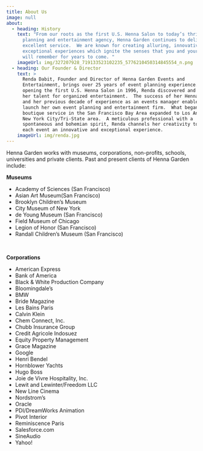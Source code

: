 ```yaml
---
title: About Us
image: null
about:
  - heading: History
    text: "From our roots as the first U.S. Henna Salon to today’s thriving event
      planning and entertainment agency, Henna Garden continues to deliver
      excellent service.  We are known for creating alluring, innovative, and
      exceptional experiences which ignite the senses that you and your guests
      will remember for years to come. "
    imageUrl: img/327207928_719133523102235_5776210450314845554_n.png
  - heading: Our Founder & Director
    text: >
      Renda Dabit, Founder and Director of Henna Garden Events and
      Entertainment, brings over 25 years of event planning experience.  After
      opening the first U.S. Henna Salon in 1996, Renda discovered and developed
      her talent for organized entertainment.  The success of her Henna Salon
      and her previous decade of experience as an events manager enabled her to
      launch her own event planning and entertainment firm.  What began as a
      boutique service in the San Francisco Bay Area expanded to Los Angeles and
      New York City/Tri-State area.  A meticulous professional with a
      spontaneous and bohemian spirit, Renda channels her creativity to make
      each event an innovative and exceptional experience.
    imageUrl: img/renda.jpg
---
```

Henna Garden works with museums, corporations, non-profits, schools, universities and private clients. Past and present clients of Henna Garden include:  

**Museums**

* Academy of Sciences (San Francisco)
* Asian Art Museum(San Francisco)
* Brooklyn Children’s Museum
* City Museum of New York
* de Young Museum (San Francisco)
* Field Museum of Chicago
* Legion of Honor (San Francisco)
* Randall Children’s Museum (San Francisco)  

&nbsp;

**Corporations**  

* American Express
* Bank of America
* Black & White Production Company
* Bloomingdale’s
* BMW
* Bride Magazine
* Les Bains Paris
* Calvin Klein
* Chem Connect, Inc.
* Chubb Insurance Group
* Credit Agricole Indosuez
* Equity Property Management
* Grace Magazine
* Google
* Henri Bendel
* Hornblower Yachts
* Hugo Boss
* Joie de Vivre Hospitality, Inc.
* Lewit and Lewinter/Freedom LLC
* New Line Cinema
* Nordstrom’s
* Oracle
* PDI/DreamWorks Animation
* Pivot Interior
* Reminiscence Paris
* Salesforce.com
* SineAudio
* Yahoo!